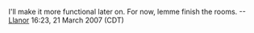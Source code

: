 I'll make it more functional later on. For now, lemme finish the rooms.
--[Llanor](User:MooNFisH.md "wikilink") 16:23, 21 March 2007 (CDT)
